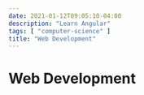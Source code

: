 ```yaml
---
date: 2021-01-12T09:05:10-04:00
description: "Learn Angular"
tags: [ "computer-science" ]
title: "Web Development"
---
```


# Web Development
